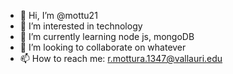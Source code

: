 - 👋 Hi, I’m @mottu21
- 👀 I’m interested in technology
- 🌱 I’m currently learning node js, mongoDB
- 💞️ I’m looking to collaborate on whatever
- 📫 How to reach me: r.mottura.1347@vallauri.edu

<!---
mottu21/mottu21 is a ✨ special ✨ repository because its `README.md` (this file) appears on your GitHub profile.
You can click the Preview link to take a look at your changes.
--->
